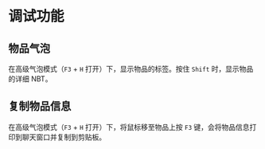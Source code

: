 # 调试功能

## 物品气泡

在高级气泡模式（`F3` + `H` 打开）下，显示物品的标签。按住 `Shift` 时，显示物品的详细 NBT。

## 复制物品信息

在高级气泡模式（`F3` + `H` 打开）下，将鼠标移至物品上按 `F3` 键，会将物品信息打印到聊天窗口并复制到剪贴板。
